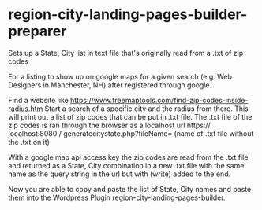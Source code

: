 # region-city-landing-pages-builder-preparer
Sets up a State, City list in text file that's originally read from a .txt of zip codes

For a listing to show up on google maps for a given search (e.g. Web Designers in Manchester, NH) after registered through google.

Find a website like https://www.freemaptools.com/find-zip-codes-inside-radius.htm 
Start a search of a specific city and the radius from there. 
This will print out a list of zip codes that can be put in .txt file. 
The .txt file of the zip codes is ran through the browser as a localhost url
https:// localhost:8080 / generatecitystate.php?fileName= (name of .txt file without the .txt on it) 

With a google map api access key the zip codes are read from the .txt file and returned as a State, City 
combination in a new .txt file with the same name as the query string in the url but with (write) added to the end. 

Now you are able to copy and paste the list of State, City names and paste them into 
the Wordpress Plugin region-city-landing-pages-builder.


